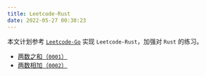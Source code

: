 ```yaml
---
title: Leetcode-Rust
date: 2022-05-27 00:30:23
---
```


本文计划参考 [`Leetcode-Go`](https://books.halfrost.com/leetcode/) 实现 `Leetcode-Rust`，加强对 `Rust` 的练习。

- [两数之和（`0001`）](/2022/05/27/Leetcode-Rust/two-sum-0001/)
- [两数相加（`0002`）](/2022/05/30/Leetcode-Rust/two-number-add-0002/)